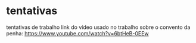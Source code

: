 # tentativas
tentativas de trabalho
link do vídeo usado no trabalho sobre o convento da penha: https://www.youtube.com/watch?v=6btHeB-0EEw
